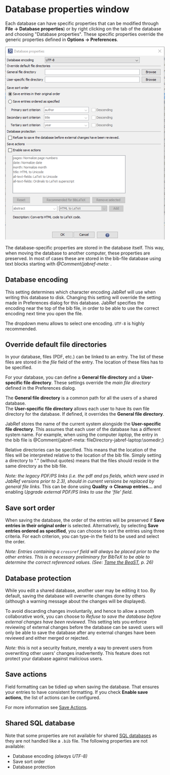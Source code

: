 # Database properties window

Each database can have specific properties that can be modified through **File → Database properties**\) or by right clicking on the tab of the database and choosing "Database properties". These specific properties override the generic properties defined in **Options → Preferences**.

![Screenshot for Database Properties](../.gitbook/assets/databaseproperties.png)

The database-specific properties are stored in the database itself. This way, when moving the database to another computer, these properties are preserved. In most of cases these are stored in the bib-file database using text blocks starting with _@Comment{jabref-meta:_ .

## Database encoding

This setting determines which character encoding JabRef will use when writing this database to disk. Changing this setting will override the setting made in Preferences dialog for this database. JabRef specifies the encoding near the top of the bib file, in order to be able to use the correct encoding next time you open the file.

The dropdown menu allows to select one encoding. `UTF-8` is highly recommended.

## Override default file directories

In your database, files \(PDF, etc.\) can be linked to an entry. The list of these files are stored in the _file_ field of the entry. The location of these files has to be specified.

For your database, you can define a **General file directory** and a **User-specific file directory**. These settings override the _main file directory_ defined in the Preferences dialog.

The **General file directory** is a common path for all the users of a shared database.  
The **User-specific file directory** allows each user to have its own file directory for the database. If defined, it overrides the **General file directory**.

JabRef stores the name of the current system alongside the **User-specific file directory**. This assumes that each user of the database has a different system name. For example, when using the computer _laptop_, the entry in the bib file is @Comment{jabref-meta: fileDirectory-jabref-laptop:\somedir;}

Relative directories can be specified. This means that the location of the files will be interpreted relative to the location of the bib file. Simply setting a directory to "." \(without quotes\) means that the files should reside in the same directory as the bib file.

_Note: the legacy PDF/PS links \(i.e. the_ pdf _and_ ps _fields, which were used in JabRef versions prior to 2.3\), should in current versions be replaced by general file links._ This can be done using **Quality → Cleanup entries...** and enabling _Upgrade external PDF/PS links to use the 'file' field_.

## Save sort order

When saving the database, the order of the entries will be preserved if **Save entries in their original order** is selected. Alternatively, by selecting **Save entries ordered as specified**, you can choose to sort the entries using three criteria. For each criterion, you can type-in the field to be used and select the order.

_Note: Entries containing a `crossref` field will always be placed prior to the other entries. This is a necessary preliminary for BibTeX to be able to determine the correct referenced values. \(See:_ [_Tame the BeaST_](http://ctan.org/pkg/tamethebeast)_, p. 26\)_

## Database protection

While you edit a shared database, another user may be editing it too. By default, saving the database will overwrite changes done by others \(although a warning message about the changes will be displayed\).

To avoid discarding changes involuntarily, and hence to allow a smooth collaborative work, you can choose to _Refuse to save the database before external changes have been reviewed_. This setting lets you enforce reviewing of external changes before the database can be saved: users will only be able to save the database after any external changes have been reviewed and either merged or rejected.

_Note:_ this is not a security feature, merely a way to prevent users from overwriting other users' changes inadvertently. This feature does not protect your database against malicious users.

## Save actions

Field formatting can be tidied up when saving the database. That ensures your entries to have consistent formatting. If you check **Enable save actions**, the list of actions can be configured.

For more information see [Save Actions](../finding-sorting-and-cleaning-entries/saveactions.md).

## Shared SQL database

Note that some properties are not available for shared [SQL databases](../collaborative-work/sqldatabase.md) as they are not handled like a `.bib` file. The following properties are not available:

* Database encoding _\(always UTF-8\)_
* Save sort order
* Database protection

